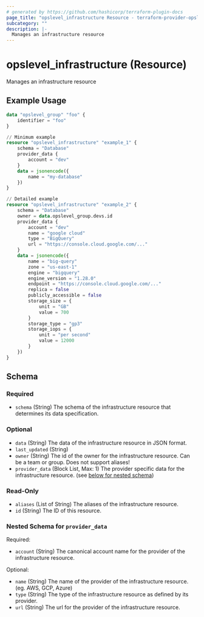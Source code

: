 ```yaml
---
# generated by https://github.com/hashicorp/terraform-plugin-docs
page_title: "opslevel_infrastructure Resource - terraform-provider-opslevel"
subcategory: ""
description: |-
  Manages an infrastructure resource
---
```


# opslevel_infrastructure (Resource)

Manages an infrastructure resource

## Example Usage

```terraform
data "opslevel_group" "foo" {
    identifier = "foo"
}

// Minimum example
resource "opslevel_infrastructure" "example_1" {
    schema = "Database"
    provider_data {
        account = "dev"
    }
    data = jsonencode({
        name = "my-database"
    })
}

// Detailed example
resource "opslevel_infrastructure" "example_2" {
    schema = "Database"
    owner = data.opslevel_group.devs.id
    provider_data {
        account = "dev"
        name = "google cloud"
        type = "BigQuery"
        url = "https://console.cloud.google.com/..."
    }
    data = jsonencode({
        name = "big-query"
        zone = "us-east-1"
        engine = "bigquery"
        engine_version = "1.28.0"
        endpoint = "https://console.cloud.google.com/..."
        replica = false
        publicly_accessible = false
        storage_size = {
            unit = "GB"
            value = 700
        }
        storage_type = "gp3"
        storage_iops = {
            unit = "per second"
            value = 12000
        }
    })
}
```

<!-- schema generated by tfplugindocs -->
## Schema

### Required

- `schema` (String) The schema of the infrastructure resource that determines its data specification.

### Optional

- `data` (String) The data of the infrastructure resource in JSON format.
- `last_updated` (String)
- `owner` (String) The id of the owner for the infrastructure resource.  Can be a team or group. Does not support aliases!
- `provider_data` (Block List, Max: 1) The provider specific data for the infrastructure resource. (see [below for nested schema](#nestedblock--provider_data))

### Read-Only

- `aliases` (List of String) The aliases of the infrastructure resource.
- `id` (String) The ID of this resource.

<a id="nestedblock--provider_data"></a>
### Nested Schema for `provider_data`

Required:

- `account` (String) The canonical account name for the provider of the infrastructure resource.

Optional:

- `name` (String) The name of the provider of the infrastructure resource. (eg. AWS, GCP, Azure)
- `type` (String) The type of the infrastructure resource as defined by its provider.
- `url` (String) The url for the provider of the infrastructure resource.



